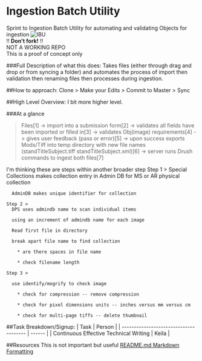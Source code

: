 # Ingestion Batch Utility
Sprint to Ingestion Batch Utility for automating and validating Objects for ingestion
![IBU](http://i.imgur.com/wTI6m0G.png)
<br/>:bangbang: **Don't fork!** :bangbang:<br/>
NOT A WORKING REPO<br/>
This is a proof of concept only

###Full Description of what this does:
  Takes files (either through drag and drop or from syncing a folder) and automates the process
  of import then validation then renaming files then processes during ingestion.

##How to approach:
Clone > Make your Edits > Commit to Master > Sync


##High Level Overview:
I bit more higher level.

###At a glance
> Files[1] -> import into a submission form[2] -> validates all fields have been
>  imported or filled in[3] -> validates Obj(image) requirements[4] -> gives user
>  feedback (pass or error)[5] -> upon success exports Mods/Tiff into temp directory
>  with new file names (standTitleSubject.tiff standTitleSubject.xml)[6] -> server
>  runs Drush commands to ingest both files[7]

I'm thinking these are steps within another broader step
	Step 1 >
	  Special Collections makes collection entry in Admin DB for MS or AR physical collection
	
	  AdminDB makes unique identifier for collection
	
	Step 2 >
	  DPS uses admindb name to scan individual items
	
	  using an increment of admindb name for each image
	
	  Read first file in directory
	
	  break apart file name to find collection
	
	    * are there spaces in file name
	
	    * check filename length
	
	Step 3 >
	
	  use identify/mogrify to check image
	
	    * check for compression -- remove compression
	
	    * check for pixel dimensions units -- inches versus mm versus cm
	
	    * check for multi-page tiffs -- delete thumbnail




##Task Breakdown/Signup:
| Task                                   | Person |
| -------------------------------------- | ------ |
| Continuous Effective Technical Writing | Keila  |


##Resources
This is not important but useful
[README.md Markdown Formatting](https://guides.github.com/features/mastering-markdown/)
